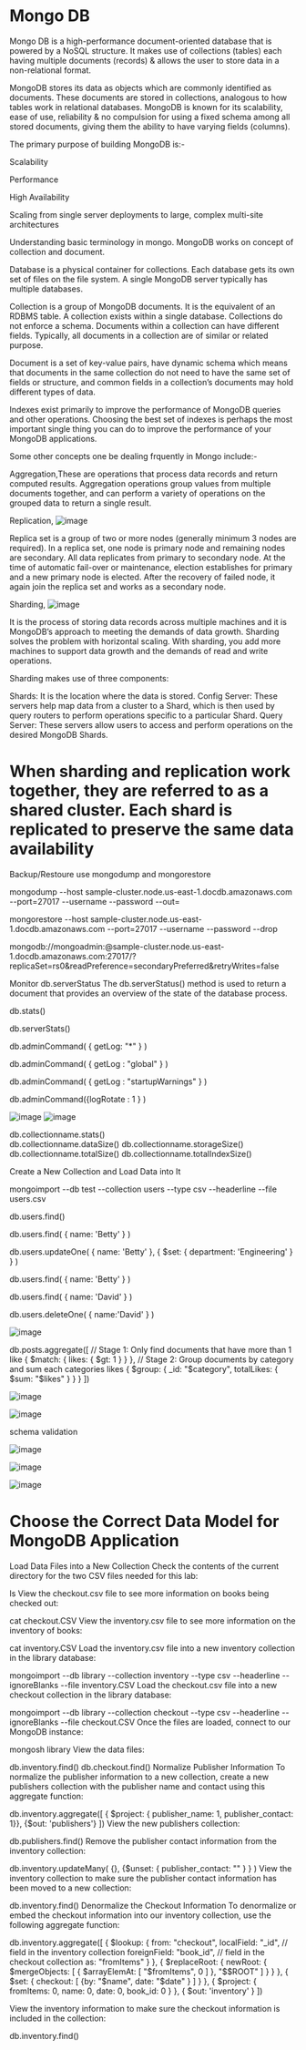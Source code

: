 
# Mongo DB
Mongo DB is a high-performance document-oriented database that is powered by a NoSQL structure. It makes use of collections (tables) each having multiple documents (records) & allows the user to store data in a non-relational format. 

MongoDB stores its data as objects which are commonly identified as documents. These documents are stored in collections, analogous to how tables work in relational databases. MongoDB is known for its scalability, ease of use, reliability & no compulsion for using a fixed schema among all stored documents, giving them the ability to have varying fields (columns).



The primary purpose of building MongoDB is:-

Scalability

Performance

High Availability

Scaling from single server deployments to large, complex multi-site architectures




Understanding basic terminology in mongo. MongoDB works on concept of collection and document.

Database is a physical container for collections. Each database gets its own set of files on the file system. A single MongoDB server typically has multiple databases.


Collection is a group of MongoDB documents. It is the equivalent of an RDBMS table. A collection exists within a single database. Collections do not enforce a schema. Documents within a collection can have different fields. Typically, all documents in a collection are of similar or related purpose.


Document is a set of key-value pairs, have dynamic schema which means that documents in the same collection do not need to have the same set of fields or structure, and common fields in a collection’s documents may hold different types of data.


Indexes exist primarily to improve the performance of MongoDB queries and other operations. Choosing the best set of indexes is perhaps the most important single thing you can do to improve the performance of your MongoDB applications.



Some other concepts one be dealing frquently in Mongo include:-

Aggregation,These are operations that process data records and return computed results. Aggregation operations group values from multiple documents together, and can perform a variety of operations on the grouped data to return a single result.

Replication,
![image](https://user-images.githubusercontent.com/36766101/215297847-14551d26-8ca2-4f9d-bbf7-35b9f9d70c90.png)

Replica set is a group of two or more nodes (generally minimum 3 nodes are required). In a replica set, one node is primary node and remaining nodes are secondary. All data replicates from primary to secondary node. At the time of automatic fail-over or maintenance, election establishes for primary and a new primary node is elected. After the recovery of failed node, it again join the replica set and works as a secondary node.

Sharding,
![image](https://user-images.githubusercontent.com/36766101/215297944-37cd2c2e-deec-47ab-b136-a1182ed5f059.png)

It is the process of storing data records across multiple machines and it is MongoDB’s approach to meeting the demands of data growth. Sharding solves the problem with horizontal scaling. With sharding, you add more machines to support data growth and the demands of read and write operations. 

Sharding makes use of three components:

Shards: It is the location where the data is stored.
Config Server: These servers help map data from a cluster to a Shard, which is then used by query routers to perform operations specific to a particular Shard. 
Query Server: These servers allow users to access and perform operations on the desired MongoDB Shards.

# When sharding and replication work together, they are referred to as a shared cluster. Each shard is replicated to preserve the same data availability

Backup/Restoure use mongodump and mongorestore


mongodump --host sample-cluster.node.us-east-1.docdb.amazonaws.com --port=27017 --username <username> --password <password> --out=<path where you want the backup>

mongorestore --host sample-cluster.node.us-east-1.docdb.amazonaws.com --port=27017 --username <username> --password <insertYourPassword> --drop <Restore path of DB>
   
  
mongodb://mongoadmin:<insertYourPassword>@sample-cluster.node.us-east-1.docdb.amazonaws.com:27017/?replicaSet=rs0&readPreference=secondaryPreferred&retryWrites=false
  
  
  
Monitor 
db.serverStatus
The db.serverStatus() method is used to return a document that provides an overview of the state of the database process.

db.stats()
  
db.serverStats()  

db.adminCommand( { getLog: "*" } )

  
db.adminCommand( { getLog : "global" } )
   
   
db.adminCommand( { getLog : "startupWarnings" } )
   
db.adminCommand({logRotate : 1 } )   

![image](https://user-images.githubusercontent.com/36766101/215297401-e9dac391-59ec-4cfc-aa2c-852e5f7e8955.png)
![image](https://user-images.githubusercontent.com/36766101/215297475-8dacd1ea-8af5-4f3b-aeee-aa39340f2676.png)

db.collectionname.stats()  
db.collectionname.dataSize()
db.collectionname.storageSize()
db.collectionname.totalSize()
db.collectionname.totalIndexSize()  

Create a New Collection and Load Data into It

mongoimport --db test --collection users --type csv --headerline --file users.csv


db.users.find()


db.users.find( { name: 'Betty' } )


db.users.updateOne( { name: 'Betty' }, { $set: { department: 'Engineering' } } )


db.users.find( { name: 'Betty' } )


db.users.find( { name: 'David' } )

db.users.deleteOne( { name:'David' } )

![image](https://user-images.githubusercontent.com/36766101/215250654-ea6f37b1-7b62-40e6-b3bb-1d7275a42f2c.png)




db.posts.aggregate([
  // Stage 1: Only find documents that have more than 1 like
  {
    $match: { likes: { $gt: 1 } }
  },
  // Stage 2: Group documents by category and sum each categories likes
  {
    $group: { _id: "$category", totalLikes: { $sum: "$likes" } }
  }
])

![image](https://user-images.githubusercontent.com/36766101/215256859-98598daa-5621-428d-ac6b-369f700845ed.png)


![image](https://user-images.githubusercontent.com/36766101/215257331-00780af2-211b-47dd-8027-e9e955ee46c1.png)



schema validation

![image](https://user-images.githubusercontent.com/36766101/215257883-8717b3e7-3466-4fab-9be3-ad3df8c96154.png)

![image](https://user-images.githubusercontent.com/36766101/215257909-9312b20a-91b8-4341-85d9-b5d7ecd7a633.png)

![image](https://user-images.githubusercontent.com/36766101/215257971-88cb2e37-7822-4988-9f96-4cac2415df36.png)




# Choose the Correct Data Model for MongoDB Application

Load Data Files into a New Collection
Check the contents of the current directory for the two CSV files needed for this lab:

ls
View the checkout.csv file to see more information on books being checked out:

cat checkout.CSV
View the inventory.csv file to see more information on the inventory of books:

cat inventory.CSV
Load the inventory.csv file into a new inventory collection in the library database:

mongoimport --db library --collection inventory --type csv --headerline --ignoreBlanks --file inventory.CSV
Load the checkout.csv file into a new checkout collection in the library database:

mongoimport --db library --collection checkout --type csv --headerline --ignoreBlanks --file checkout.CSV
Once the files are loaded, connect to our MongoDB instance:

mongosh library 
View the data files:

db.inventory.find()
db.checkout.find()
Normalize Publisher Information
To normalize the publisher information to a new collection, create a new publishers collection with the publisher name and contact using this aggregate function:

 db.inventory.aggregate([ { $project: { publisher_name: 1, publisher_contact: 1}}, {$out: 'publishers'} ]) 
View the new publishers collection:

db.publishers.find()
Remove the publisher contact information from the inventory collection:

db.inventory.updateMany( {}, {$unset: { publisher_contact: "" } } )
View the inventory collection to make sure the publisher contact information has been moved to a new collection:

db.inventory.find()
Denormalize the Checkout Information
To denormalize or embed the checkout information into our inventory collection, use the following aggregate function:

db.inventory.aggregate([
{
  $lookup: {
     from: "checkout",
     localField: "_id",    // field in the inventory collection
     foreignField: "book_id",  // field in the checkout collection
     as: "fromItems"
  }
},
{
  $replaceRoot: { newRoot: { $mergeObjects: [ { $arrayElemAt: [ "$fromItems", 0 ] }, "$$ROOT" ] } }
},
{ $set: { checkout: [ {by: "$name", date: "$date" } ] } },
{ $project: { fromItems: 0, name: 0, date: 0, book_id: 0 } },
{ $out: 'inventory' }
])   

View the inventory information to make sure the checkout information is included in the collection:

db.inventory.find()
